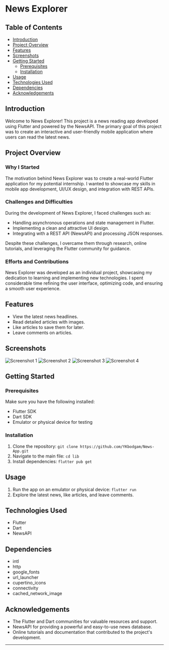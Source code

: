 # News Explorer

## Table of Contents
- [Introduction](#introduction)
- [Project Overview](#project-overview)
- [Features](#features)
- [Screenshots](#screenshots)
- [Getting Started](#getting-started)
  - [Prerequisites](#prerequisites)
  - [Installation](#installation)
- [Usage](#usage)
- [Technologies Used](#technologies-used)
- [Dependencies](#dependencies)
- [Acknowledgements](#acknowledgements)

## Introduction

Welcome to News Explorer! This project is a news reading app developed using Flutter and powered by the NewsAPI. The primary goal of this project was to create an interactive and user-friendly mobile application where users can read the latest news.

## Project Overview

### Why I Started

The motivation behind News Explorer was to create a real-world Flutter application for my potential internship. I wanted to showcase my skills in mobile app development, UI/UX design, and integration with REST APIs.

### Challenges and Difficulties

During the development of News Explorer, I faced challenges such as:

- Handling asynchronous operations and state management in Flutter.
- Implementing a clean and attractive UI design.
- Integrating with a REST API (NewsAPI) and processing JSON responses.

Despite these challenges, I overcame them through research, online tutorials, and leveraging the Flutter community for guidance.

### Efforts and Contributions

News Explorer was developed as an individual project, showcasing my dedication to learning and implementing new technologies. I spent considerable time refining the user interface, optimizing code, and ensuring a smooth user experience.

## Features

- View the latest news headlines.
- Read detailed articles with images.
- Like articles to save them for later.
- Leave comments on articles.

## Screenshots

![Screenshot 1](Assets/Screenshots/Image1.jpg)
![Screenshot 2](Assets/Screenshots/Image2.jpg)
![Screenshot 3](Assets/Screenshots/Image3.jpg)
![Screenshot 4](Assets/Screenshots/Image4.jpg)

## Getting Started

### Prerequisites

Make sure you have the following installed:

- Flutter SDK
- Dart SDK
- Emulator or physical device for testing

### Installation

1. Clone the repository: `git clone https://github.com/YKbodgam/News-App.git`
2. Navigate to the main file: `cd lib`
3. Install dependencies: `flutter pub get`

## Usage

1. Run the app on an emulator or physical device: `flutter run`
2. Explore the latest news, like articles, and leave comments.

## Technologies Used

- Flutter
- Dart
- NewsAPI

## Dependencies

- intl
- http
- google_fonts
- url_launcher
- cupertino_icons
- connectivity
- cached_network_image

## Acknowledgements

- The Flutter and Dart communities for valuable resources and support.
- NewsAPI for providing a powerful and easy-to-use news database.
- Online tutorials and documentation that contributed to the project's development.

---
